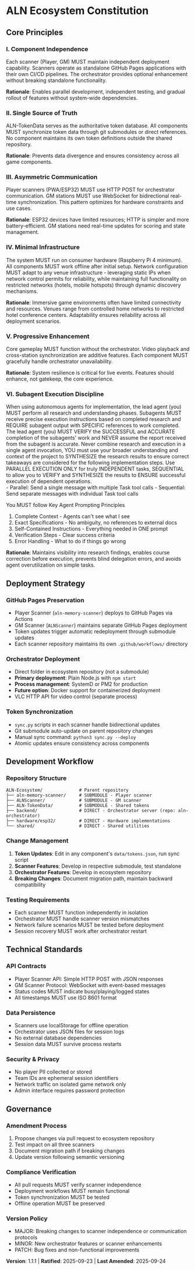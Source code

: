 <!-- Sync Impact Report
Version change: 1.1.0 → 1.1.1 (patch - clarification)
Modified principles: Principle IV - Minimal Infrastructure (network flexibility clarified)
Added sections: None (previously added Principle VI in v1.1.0)
Removed sections: None
Templates requiring updates:
  - ✅ plan-template.md (no changes needed)
  - ✅ spec-template.md (no changes needed)
  - ✅ tasks-template.md (no changes needed)
Follow-up TODOs: None
Previous change (v1.1.0): Added Principle VI - Subagent Execution Discipline
-->

# ALN Ecosystem Constitution

## Core Principles

### I. Component Independence
Each scanner (Player, GM) MUST maintain independent deployment capability. Scanners operate as standalone GitHub Pages applications with their own CI/CD pipelines. The orchestrator provides optional enhancement without breaking standalone functionality.

**Rationale**: Enables parallel development, independent testing, and gradual rollout of features without system-wide dependencies.

### II. Single Source of Truth
ALN-TokenData serves as the authoritative token database. All components MUST synchronize token data through git submodules or direct references. No component maintains its own token definitions outside the shared repository.

**Rationale**: Prevents data divergence and ensures consistency across all game components.

### III. Asymmetric Communication
Player scanners (PWA/ESP32) MUST use HTTP POST for orchestrator communication. GM stations MUST use WebSocket for bidirectional real-time synchronization. This pattern optimizes for hardware constraints and use cases.

**Rationale**: ESP32 devices have limited resources; HTTP is simpler and more battery-efficient. GM stations need real-time updates for scoring and state management.

### IV. Minimal Infrastructure
The system MUST run on consumer hardware (Raspberry Pi 4 minimum). All components MUST work offline after initial setup. Network configuration MUST adapt to any venue infrastructure - leveraging static IPs when network control permits for reliability, while maintaining full functionality on restricted networks (hotels, mobile hotspots) through dynamic discovery mechanisms.

**Rationale**: Immersive game environments often have limited connectivity and resources. Venues range from controlled home networks to restricted hotel conference centers. Adaptability ensures reliability across all deployment scenarios.

### V. Progressive Enhancement
Core gameplay MUST function without the orchestrator. Video playback and cross-station synchronization are additive features. Each component MUST gracefully handle orchestrator unavailability.

**Rationale**: System resilience is critical for live events. Features should enhance, not gatekeep, the core experience.

### VI. Subagent Execution Discipline
When using autonomous agents for implementation, the lead agent (you) MUST perform all research and understanding phases. Subagents MUST receive precise execution instructions based on completed research and REQUIRE subagent output with SPECIFIC references to work completed. The lead agent (you) MUST VERIFY the SUCCESSFUL and ACCURATE completion of the subagents' work and NEVER assume the report received from the subagent is accurate. Never combine research and execution in a single agent invocation, YOU must use your broader understanding and context of the project to SYNTHESIZE the research results to ensure correct takeaways are considered for the following implementation steps. Use PARALLEL EXECUTION ONLY for truly INDEPENDENT tasks, SEQUENTIAL to allow you to VERIFY and SYNTHESIZE the results to ENSURE successful execution of dependent operations.  
    - Parallel: Send a single message with multiple Task tool calls
    - Sequential: Send separate messages with individual Task tool calls
  
  You MUST follow Key Agent Prompting Principles
  1. Complete Context - Agents can't see what I see
  2. Exact Specifications - No ambiguity, no references to external docs
  3. Self-Contained Instructions - Everything needed in ONE prompt
  4. Verification Steps - Clear success criteria
  5. Error Handling - What to do if things go wrong

**Rationale**: Maintains visibility into research findings, enables course correction before execution, prevents blind delegation errors, and avoids agent overutilization on simple tasks.

## Deployment Strategy

### GitHub Pages Preservation
- Player Scanner (`aln-memory-scanner`) deploys to GitHub Pages via Actions
- GM Scanner (`ALNScanner`) maintains separate GitHub Pages deployment
- Token updates trigger automatic redeployment through submodule updates
- Each scanner repository maintains its own `.github/workflows/` directory

### Orchestrator Deployment
- Direct folder in ecosystem repository (not a submodule)
- **Primary deployment**: Plain Node.js with `npm start`
- **Process management**: SystemD or PM2 for production
- **Future option**: Docker support for containerized deployment
- VLC HTTP API for video control (separate process)

### Token Synchronization
- `sync.py` scripts in each scanner handle bidirectional updates
- Git submodule auto-update on parent repository changes
- Manual sync command: `python3 sync.py --deploy`
- Atomic updates ensure consistency across components

## Development Workflow

### Repository Structure
```
ALN-Ecosystem/              # Parent repository
├── aln-memory-scanner/     # SUBMODULE - Player scanner
├── ALNScanner/             # SUBMODULE - GM scanner
├── ALN-TokenData/          # SUBMODULE - Shared tokens
├── backend/                # DIRECT - Orchestrator server (repo: aln-orchestrator)
├── hardware/esp32/         # DIRECT - Hardware implementations
└── shared/                 # DIRECT - Shared utilities
```

### Change Management
1. **Token Updates**: Edit in any component's `data/tokens.json`, run sync script
2. **Scanner Features**: Develop in respective submodule, test standalone
3. **Orchestrator Features**: Develop in ecosystem repository
4. **Breaking Changes**: Document migration path, maintain backward compatibility

### Testing Requirements
- Each scanner MUST function independently in isolation
- Orchestrator MUST handle scanner version mismatches
- Network failure scenarios MUST be tested before deployment
- Session recovery MUST work after orchestrator restart

## Technical Standards

### API Contracts
- Player Scanner API: Simple HTTP POST with JSON responses
- GM Scanner Protocol: WebSocket with event-based messages
- Status codes MUST indicate busy/playing/logged states
- All timestamps MUST use ISO 8601 format

### Data Persistence
- Scanners use localStorage for offline operation
- Orchestrator uses JSON files for session logs
- No external database dependencies
- Session data MUST survive process restarts

### Security & Privacy
- No player PII collected or stored
- Team IDs are ephemeral session identifiers
- Network traffic on isolated game network only
- Admin interface requires password protection

## Governance

### Amendment Process
1. Propose changes via pull request to ecosystem repository
2. Test impact on all three scanners
3. Document migration path if breaking changes
4. Update version following semantic versioning

### Compliance Verification
- All pull requests MUST verify scanner independence
- Deployment workflows MUST remain functional
- Token synchronization MUST be tested
- Offline operation MUST be preserved

### Version Policy
- MAJOR: Breaking changes to scanner independence or communication protocols
- MINOR: New orchestrator features or scanner enhancements
- PATCH: Bug fixes and non-functional improvements

**Version**: 1.1.1 | **Ratified**: 2025-09-23 | **Last Amended**: 2025-09-24